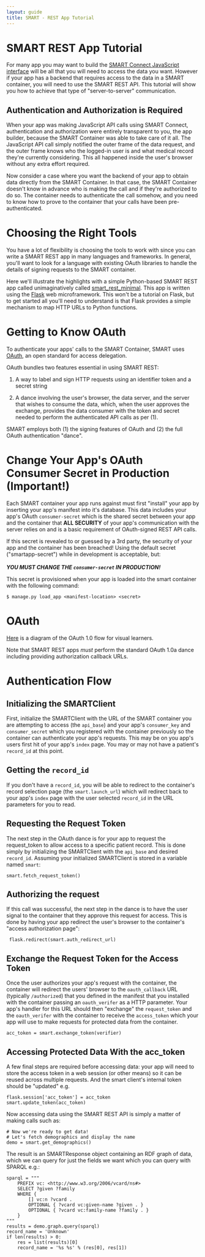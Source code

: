 ```yaml
---
layout: guide
title: SMART - REST App Tutorial
---
```


# SMART REST App Tutorial

For many app you may want to build the [SMART Connect JavaScript
interface](/guide/tutorials/smart_connect.html) will be all that you will need
to access the data you want. However if your app has a backend that requires
access to the data in a SMART container, you will need to use the SMART REST
API. This tutorial will show you how to achieve that type of "server-to-server"
communication.


## Authentication and Authorization is Required

When your app was making JavaScript API calls using SMART Connect,
authentication and authorization were entirely transparent to you, the app
builder, because the SMART Container was able to take care of it all. The
JavaScript API call simply notified the outer frame of the data request, and the
outer frame knows who the logged-in user is and what medical record they're
currently considering. This all happened inside the user's browser without
any extra effort required.

Now consider a case where you want the backend of your app to obtain data
directly from the SMART Container. In that case, the SMART Container doesn't
know in advance who is making the call and if they're authorized to do so.  The
container needs to authenticate the call somehow, and you need to know how to
prove to the container that your calls have been pre-authenticated.


# Choosing the Right Tools

You have a lot of flexibility is choosing the tools to work with since you can
write a SMART REST app in many languages and frameworks. In general, you'll want
to look for a language with existing OAuth libraries to handle the details of
signing requests to the SMART container.

Here we'll illustrate the highlights with a simple Python-based SMART REST
app called unimaginatively called [smart_rest_minimal][]. This app is written
using the [Flask][] web microframework. This won't be a tutorial on Flask, but
to get started all you'll need to understand is that Flask provides a simple
mechanism to map HTTP URLs to Python functions.

[smart_rest_minimal]: https://github.com/chb/smart_rest_minimal
[flask]: http://flask.pocoo.org/


# Getting to Know OAuth

To authenticate your apps' calls to the SMART Container, SMART uses [OAuth][],
an open standard for access delegation.

[oauth]: http://tools.ietf.org/html/rfc5849


OAuth bundles two features essential in using SMART REST:

1. A way to label and sign HTTP requests using an identifier token and a secret
   string

2. A dance involving the user's browser, the data server, and the server that
   wishes to consume the data, which, when the user approves the exchange,
   provides the data consumer with the token and secret needed to perform the
   authenticated API calls as per (1).

SMART employs both (1) the signing features of OAuth and (2) the full OAuth
authentication "dance".


# Change Your App's OAuth Consumer Secret in Production (Important!)

Each SMART container your app runs against must first "install" your app by
inserting your app's manifest into it's database. This data includes your app's
OAuth `consumer-secret` which is the shared secret between your app and the
container that __ALL SECURITY__ of your app's communication with the server
relies on and is a basic requirement of OAuth-signed REST API calls.

<div id='consumer_secret_warning' class='red_box'>
  If this secret is revealed to or guessed by a 3rd party, the security of
  your app and the container has been breached! Using the default secret
  ("smartapp-secret") while in development is acceptable, but:
  <br />
  <br />
  <strong>
    <em>
      YOU MUST CHANGE THE <code>consumer-secret</code> IN PRODUCTION!
    </em>
  </strong>
</div>

This secret is provisioned when your app is loaded into the smart container with
the following command:

    $ manage.py load_app <manifest-location> <secret>


# OAuth

[Here](http://developer.yahoo.com/oauth/guide/oauth-auth-flow.html) is a diagram
of the OAuth 1.0 flow for visual learners.

Note that SMART REST apps _must_ perform the standard OAuth 1.0a dance including
providing authorization callback URLs.


# Authentication Flow

## Initializing the SMARTClient

First, initialize the SMARTClient with the URL of the SMART container you are
attempting to access (the `api_base`) and your app's `consumer_key` and
`consumer_secret` which you registered with the container previously so the
container can authenticate your app's requests. This may be on you app's users
first hit of your app's `index` page. You may or may not have a patient's
`record_id` at this point.


## Getting the `record_id`

If you don't have a `record_id`, you will be able to redirect to the container's
record selection page (the `smart.launch_url`) which will redirect back to your
app's `index` page with the user selected `record_id` in the URL parameters for
you to read.


## Requesting the Request Token

The next step in the OAuth dance is for your app to request the request_token to
allow access to a specific patient record. This is done simply by initializing
the SMARTClient with the `api_base` and desired `record_id`. Assuming your
initialized SMARTClient is stored in a variable named `smart`:


    smart.fetch_request_token()


## Authorizing the request

If this call was successful, the next step in the dance is to have
the user signal to the container that they approve this request for
access. This is done by having your app redirect the user's browser
to the container's "access authorization page":

     flask.redirect(smart.auth_redirect_url)


## Exchange the Request Token for the Access Token

Once the user authorizes your app's request with the container, the
container will redirect the users' browser to the `oauth_callback` URL
(typically `/authorized`) that you defined in the manifest that you
installed with the container passing an `oauth_verifer` as a HTTP
parameter. Your app's handler for this URL should then "exchange" the
`request_token` and the `oauth_verifer` with the container to receive
the `access_token` which your app will use to make requests for
protected data from the container.

    acc_token = smart.exchange_token(verifier)

## Accessing Protected Data With the acc_token

A few final steps are required before accessing data: your app will need
to store the access token in a web session (or other means) so it can be
reused across multiple requests. And the smart client's internal token
should be "updated" e.g.


    flask.session['acc_token'] = acc_token
    smart.update_token(acc_token)


Now accessing data using the SMART REST API is simply a matter of
making calls such as:


    # Now we're ready to get data!
    # Let's fetch demographics and display the name
    demo = smart.get_demographics()



The result is an SMARTResponse object containing an RDF graph of data,
which we can query for just the fields we want which you can query with
SPARQL e.g.:

 
    sparql = """
        PREFIX vc: <http://www.w3.org/2006/vcard/ns#>
        SELECT ?given ?family
        WHERE {
            [] vc:n ?vcard .
            OPTIONAL { ?vcard vc:given-name ?given . }
            OPTIONAL { ?vcard vc:family-name ?family . }
        }
    """
    results = demo.graph.query(sparql)
    record_name = 'Unknown'
    if len(results) > 0:
        res = list(results)[0]
        record_name = '%s %s' % (res[0], res[1])
